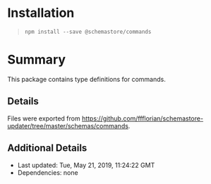 # Installation
> `npm install --save @schemastore/commands`

# Summary
This package contains type definitions for commands.

## Details
Files were exported from https://github.com/ffflorian/schemastore-updater/tree/master/schemas/commands.

## Additional Details
* Last updated: Tue, May 21, 2019, 11:24:22 GMT
* Dependencies: none
